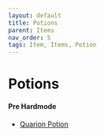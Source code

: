 ```yaml
---
layout: default
title: Potions
parent: Items
nav_order: 5
tags: Item, Items, Potion
---
```


# Potions

#### Pre Hardmode
- [Quarion Potion](https://koekmeneer.github.io/SupernovaMod/docs/items/potions/quarion_potion)